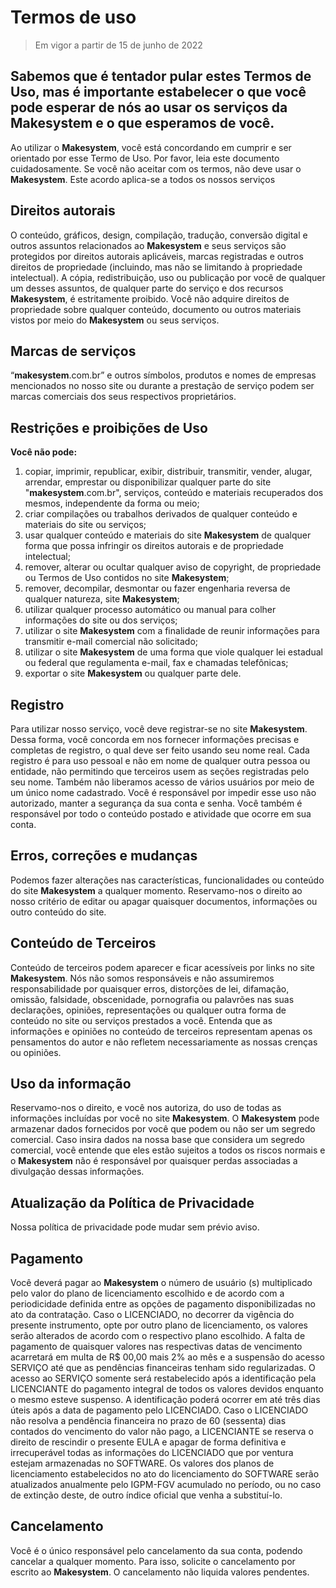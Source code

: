 
# Termos de uso

>Em vigor a partir de 15 de junho de 2022
 
## Sabemos que é tentador pular estes Termos de Uso, mas é importante estabelecer o que você pode esperar de nós ao usar os serviços da Makesystem e o que esperamos de você.

Ao utilizar o  **Makesystem**, você está concordando em cumprir e ser orientado por esse Termo de Uso. Por favor, leia este documento cuidadosamente. Se você não aceitar com os termos, não deve usar o  **Makesystem**. Este acordo aplica-se a todos os nossos serviços

## Direitos autorais

O conteúdo, gráficos, design, compilação, tradução, conversão digital e outros assuntos relacionados ao  **Makesystem**  e seus serviços são protegidos por direitos autorais aplicáveis, marcas registradas e outros direitos de propriedade (incluindo, mas não se limitando à propriedade intelectual). A cópia, redistribuição, uso ou publicação por você de qualquer um desses assuntos, de qualquer parte do serviço e dos recursos  **Makesystem**, é estritamente proibido. Você não adquire direitos de propriedade sobre qualquer conteúdo, documento ou outros materiais vistos por meio do  **Makesystem**  ou seus serviços.

## Marcas de serviços

“**makesystem**.com.br” e outros símbolos, produtos e nomes de empresas mencionados no nosso site ou durante a prestação de serviço podem ser marcas comerciais dos seus respectivos proprietários.

## Restrições e proibições de Uso

**Você não pode:**

1.  copiar, imprimir, republicar, exibir, distribuir, transmitir, vender, alugar, arrendar, emprestar ou disponibilizar qualquer parte do site "**makesystem**.com.br", serviços, conteúdo e materiais recuperados dos mesmos, independente da forma ou meio;
2.  criar compilações ou trabalhos derivados de qualquer conteúdo e materiais do site ou serviços;
3.  usar qualquer conteúdo e materiais do site  **Makesystem**  de qualquer forma que possa infringir os direitos autorais e de propriedade intelectual;
4.  remover, alterar ou ocultar qualquer aviso de copyright, de propriedade ou Termos de Uso contidos no site  **Makesystem**;
5.  remover, decompilar, desmontar ou fazer engenharia reversa de qualquer natureza, site  **Makesystem**;
6.  utilizar qualquer processo automático ou manual para colher informações do site ou dos serviços;
7.  utilizar o site  **Makesystem**  com a finalidade de reunir informações para transmitir e-mail comercial não solicitado;
8.  utilizar o site  **Makesystem**  de uma forma que viole qualquer lei estadual ou federal que regulamenta e-mail, fax e chamadas telefônicas;
9.  exportar o site  **Makesystem**  ou qualquer parte dele.

## Registro

Para utilizar nosso serviço, você deve registrar-se no site  **Makesystem**. Dessa forma, você concorda em nos fornecer informações precisas e completas de registro, o qual deve ser feito usando seu nome real. Cada registro é para uso pessoal e não em nome de qualquer outra pessoa ou entidade, não permitindo que terceiros usem as seções registradas pelo seu nome. Também não liberamos acesso de vários usuários por meio de um único nome cadastrado. Você é responsável por impedir esse uso não autorizado, manter a segurança da sua conta e senha. Você também é responsável por todo o conteúdo postado e atividade que ocorre em sua conta.

## Erros, correções e mudanças

Podemos fazer alterações nas características, funcionalidades ou conteúdo do site  **Makesystem**  a qualquer momento. Reservamo-nos o direito ao nosso critério de editar ou apagar quaisquer documentos, informações ou outro conteúdo do site.

## Conteúdo de Terceiros

Conteúdo de terceiros podem aparecer e ficar acessíveis por links no site  **Makesystem**. Nós não somos responsáveis e não assumiremos responsabilidade por quaisquer erros, distorções de lei, difamação, omissão, falsidade, obscenidade, pornografia ou palavrões nas suas declarações, opiniões, representações ou qualquer outra forma de conteúdo no site ou serviços prestados a você. Entenda que as informações e opiniões no conteúdo de terceiros representam apenas os pensamentos do autor e não refletem necessariamente as nossas crenças ou opiniões.

## Uso da informação

Reservamo-nos o direito, e você nos autoriza, do uso de todas as informações incluídas por você no site  **Makesystem**. O  **Makesystem**  pode armazenar dados fornecidos por você que podem ou não ser um segredo comercial. Caso insira dados na nossa base que considera um segredo comercial, você entende que eles estão sujeitos a todos os riscos normais e o  **Makesystem**  não é responsável por quaisquer perdas associadas a divulgação dessas informações.

## Atualização da Política de Privacidade

Nossa política de privacidade pode mudar sem prévio aviso.

## Pagamento

Você deverá pagar ao  **Makesystem**  o número de usuário (s) multiplicado pelo valor do plano de licenciamento escolhido e de acordo com a periodicidade definida entre as opções de pagamento disponibilizadas no ato da contratação. Caso o LICENCIADO, no decorrer da vigência do presente instrumento, opte por outro plano de licenciamento, os valores serão alterados de acordo com o respectivo plano escolhido. A falta de pagamento de quaisquer valores nas respectivas datas de vencimento acarretará em multa de R$ 00,00 mais 2% ao mês e a suspensão do acesso SERVIÇO até que as pendências financeiras tenham sido regularizadas. O acesso ao SERVIÇO somente será restabelecido após a identificação pela LICENCIANTE do pagamento integral de todos os valores devidos enquanto o mesmo esteve suspenso. A identificação poderá ocorrer em até três dias úteis após a data de pagamento pelo LICENCIADO. Caso o LICENCIADO não resolva a pendência financeira no prazo de 60 (sessenta) dias contados do vencimento do valor não pago, a LICENCIANTE se reserva o direito de rescindir o presente EULA e apagar de forma definitiva e irrecuperável todas as informações do LICENCIADO que por ventura estejam armazenadas no SOFTWARE. Os valores dos planos de licenciamento estabelecidos no ato do licenciamento do SOFTWARE serão atualizados anualmente pelo IGPM-FGV acumulado no período, ou no caso de extinção deste, de outro índice oficial que venha a substituí-lo.

## Cancelamento

Você é o único responsável pelo cancelamento da sua conta, podendo cancelar a qualquer momento. Para isso, solicite o cancelamento por escrito ao  **Makesystem**. O cancelamento não liquida valores pendentes.
